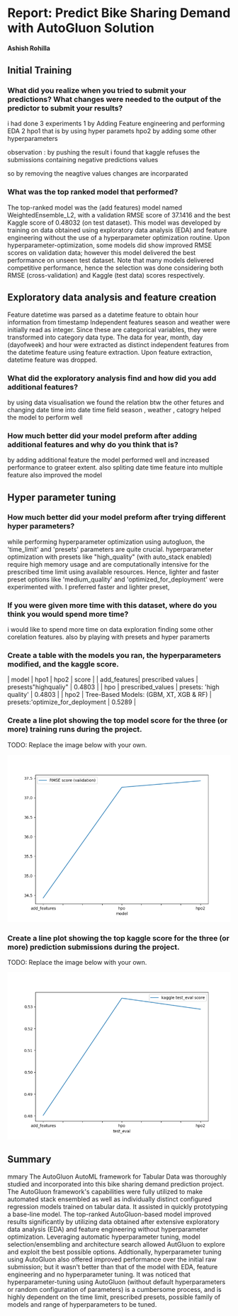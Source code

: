 # Report: Predict Bike Sharing Demand with AutoGluon Solution
#### Ashish Rohilla

## Initial Training
### What did you realize when you tried to submit your predictions? What changes were needed to the output of the predictor to submit your results?
i had done 3 experiments 
1 by Adding Feature engineering and performing EDA 
2 hpo1 that is by using hyper paramets 
hpo2  by adding some other hyperparameters 


observation : 
by pushing the result i found that kaggle refuses the submissions containing negative predictions values 

so by removing the neagtive values changes are incorparated 

### What was the top ranked model that performed?
The top-ranked model was the (add features) model named WeightedEnsemble_L2, with a validation RMSE score of 37.1416 and the best Kaggle score of 0.48032  (on test dataset). This model was developed by training on data obtained using exploratory data analysis (EDA) and feature engineering without the use of a hyperparameter optimization routine. Upon hyperparameter-optimization, some models did show improved RMSE scores on validation data; however this model delivered the best performance on unseen test dataset. Note that many models delivered competitive performance, hence the selection was done considering both RMSE (cross-validation) and Kaggle (test data) scores respectively.

## Exploratory data analysis and feature creation
Feature datetime was parsed as a datetime feature to obtain hour information from timestamp
Independent features season and weather were initially read as integer. Since these are categorical variables, they were transformed into category data type.
The data for year, month, day (dayofweek) and hour were extracted as distinct independent features from the datetime feature using feature extraction. Upon feature extraction, datetime feature was dropped.
### What did the exploratory analysis find and how did you add additional features?
by using data visualisation we found the relation btw the other fetures and changing date time into date time field season , weather , catogry helped the model to perform well

### How much better did your model preform after adding additional features and why do you think that is?
by adding additional feature the model performed well and increased performance to grateer extent.
also spliting date time feature into multiple feature also improved the model
## Hyper parameter tuning
### How much better did your model preform after trying different hyper parameters?
while performing hyperparameter optimization using autogluon, the 'time_limit' and 'presets' parameters are quite crucial.
hyperparameter optimization with presets like "high_quality" (with auto_stack enabled) require high memory usage and are computationally intensive for the prescribed time limit using available resources. Hence, lighter and faster preset options like 'medium_quality' and 'optimized_for_deployment' were experimented with. I preferred faster and lighter preset,

### If you were given more time with this dataset, where do you think you would spend more time?
i would like to spend more time on data exploration finding some other corelation features.
also by playing with  presets and hyper paramerts 

### Create a table with the models you ran, the hyperparameters modified, and the kaggle score.
| model | hpo1 | hpo2 | score |
| add_features|  prescribed values | presests"highqualiy" | 0.4803 |
| hpo | prescribed_values	| presets: 'high quality' | 0.4803 |
| hpo2 | Tree-Based Models: (GBM, XT, XGB & RF) | presets:'optimize_for_deployment | 0.5289 |

### Create a line plot showing the top model score for the three (or more) training runs during the project.

TODO: Replace the image below with your own.

![model_train_score.png](img/model_train_score.png)

### Create a line plot showing the top kaggle score for the three (or more) prediction submissions during the project.

TODO: Replace the image below with your own.

![model_test_score.png](img/model_test_score.png)

## Summary
mmary
The AutoGluon AutoML framework for Tabular Data was thoroughly studied and incorporated into this bike sharing demand prediction project.
The AutoGluon framework's capabilities were fully utilized to make automated stack ensembled as well as individually distinct configured regression models trained on tabular data. It assisted in quickly prototyping a base-line model.
The top-ranked AutoGluon-based model improved results significantly by utilizing data obtained after extensive exploratory data analysis (EDA) and feature engineering without hyperparameter optimization.
Leveraging automatic hyperparameter tuning, model selection/ensembling and architecture search allowed AutGluon to explore and exploit the best possible options.
Addtionally, hyperparameter tuning using AutoGluon also offered improved performance over the initial raw submission; but it wasn't better than that of the model with EDA, feature engineering and no hyperparameter tuning.
It was noticed that hyperparameter-tuning using AutoGluon (without default hyperparameters or random configuration of parameters) is a cumbersome process, and is highly dependent on the time limit, prescribed presets, possible family of models and range of hyperparameters to be tuned.
